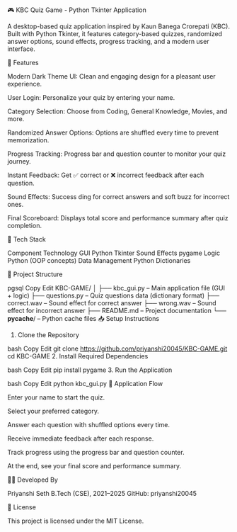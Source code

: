 🎮 KBC Quiz Game - Python Tkinter Application

A desktop-based quiz application inspired by Kaun Banega Crorepati (KBC). Built with Python Tkinter, it features category-based quizzes, randomized answer options, sound effects, progress tracking, and a modern user interface.

🚀 Features

Modern Dark Theme UI: Clean and engaging design for a pleasant user experience.

User Login: Personalize your quiz by entering your name.

Category Selection: Choose from Coding, General Knowledge, Movies, and more.

Randomized Answer Options: Options are shuffled every time to prevent memorization.

Progress Tracking: Progress bar and question counter to monitor your quiz journey.

Instant Feedback: Get ✅ correct or ❌ incorrect feedback after each question.

Sound Effects: Success ding for correct answers and soft buzz for incorrect ones.

Final Scoreboard: Displays total score and performance summary after quiz completion.

🧰 Tech Stack

Component	Technology
GUI	Python Tkinter
Sound Effects	pygame
Logic	Python (OOP concepts)
Data Management	Python Dictionaries

📁 Project Structure

pgsql
Copy
Edit
KBC-GAME/
│
├── kbc_gui.py       – Main application file (GUI + logic)
├── questions.py     – Quiz questions data (dictionary format)
├── correct.wav      – Sound effect for correct answer
├── wrong.wav        – Sound effect for incorrect answer
├── README.md        – Project documentation
└── __pycache__/     – Python cache files
📥 Setup Instructions

1. Clone the Repository

bash
Copy
Edit
git clone https://github.com/priyanshi20045/KBC-GAME.git
cd KBC-GAME
2. Install Required Dependencies

bash
Copy
Edit
pip install pygame
3. Run the Application

bash
Copy
Edit
python kbc_gui.py
🎁 Application Flow

Enter your name to start the quiz.

Select your preferred category.

Answer each question with shuffled options every time.

Receive immediate feedback after each response.

Track progress using the progress bar and question counter.

At the end, see your final score and performance summary.

👩‍💻 Developed By

Priyanshi Seth
B.Tech (CSE), 2021–2025
GitHub: priyanshi20045

📝 License

This project is licensed under the MIT License.
